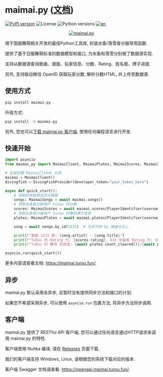 # maimai.py ([文档](https://maimai.turou.fun))

[![PyPI version](https://img.shields.io/pypi/v/maimai-py)](https://pypi.org/project/maimai-py/)
![License](https://img.shields.io/pypi/l/maimai-py)
![Python versions](https://img.shields.io/pypi/pyversions/maimai-py)
[![en](https://img.shields.io/badge/README-en-red.svg)](https://github.com/TrueRou/maimai.py/blob/main/README_EN.md)

<p align="center">
  <a href="https://maimai.turou.fun">
      <img src="https://s2.loli.net/2024/12/23/oXGnIBJS3Whd54p.png" alt="maimai.py" />
  </a>
</p>

用于国服舞萌相关开发的最佳Python工具库, 封装水鱼/落雪查分器常用函数.

提供了基于日服舞萌标准的数据模型和接口, 为水鱼和落雪分别做了数据源实现.

支持从数据源查询歌曲、谱面、玩家信息、分数、Rating、姓名框、牌子进度.

另外, 支持联动微信 OpenID 获取玩家分数, 解析分数HTML, 并上传至数据源.

## 使用方式

```bash
pip install maimai-py
```

升级方式:

```bash
pip install -U maimai-py
```

另外, 您也可以[下载 maimai.py 客户端](https://github.com/TrueRou/maimai.py/releases), 使用任何编程语言进行开发.

## 快速开始

```python
import asyncio
from maimai_py import MaimaiClient, MaimaiPlates, MaimaiScores, MaimaiSongs, PlayerIdentifier, DivingFishProvider

# 全局创建 MaimaiClient 实例
maimai = MaimaiClient()
divingfish = DivingFishProvider(developer_token="your_token_here")

async def quick_start():
    # 获取所有歌曲及其元数据
    songs: MaimaiSongs = await maimai.songs()
    # 获取水鱼查分器用户 turou 的分数
    scores: MaimaiScores = await maimai.scores(PlayerIdentifier(username="turou"), provider=divingfish)
    # 获取水鱼查分器用户 turou 的舞将牌子信息
    plates: MaimaiPlates = await maimai.plates(PlayerIdentifier(username="turou"), "舞将", provider=divingfish)

    song = await songs.by_id(1231)  # 生命不詳 by 蜂屋ななし

    print(f"歌曲 1231 是: {song.artist} - {song.title}")
    print(f"TuRou 的 Rating 为: {scores.rating}, b15 中最高 Rating 为: {scores.scores_b15[0].dx_rating}")
    print(f"TuRou 的 舞将 完成度: {await plates.count_cleared()}/{await plates.count_all()}")

asyncio.run(quick_start())
```

更多内容请查看文档: https://maimai.turou.fun/.

## 异步

maimai.py 默认采用全异步, 且暂时没有提供同步方法和接口的计划.

如果您不希望采用异步, 可以使用 `asyncio.run` 包裹方法, 将异步方法同步调用.

## 客户端

maimai.py 提供了 RESTful API 客户端, 您可以通过任何语言通过HTTP请求来调用 maimai.py 的特性.

客户端使用 Nuitka 编译, 请在 [Releases](https://github.com/TrueRou/maimai.py/releases) 页面下载.

我们的客户端支持 Windows, Linux, 请根据您的系统下载对应的版本.

客户端 Swagger 文档请查看: https://openapi.maimai.turou.fun/.